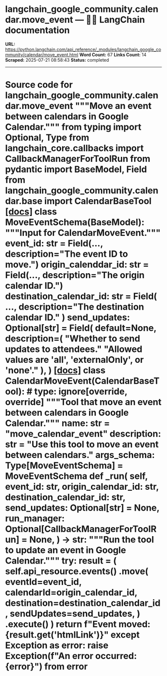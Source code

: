 # langchain_google_community.calendar.move_event — 🦜🔗 LangChain  documentation

**URL:** https://python.langchain.com/api_reference/_modules/langchain_google_community/calendar/move_event.html
**Word Count:** 67
**Links Count:** 14
**Scraped:** 2025-07-21 08:58:43
**Status:** completed

---

# Source code for langchain\_google\_community.calendar.move\_event               """Move an event between calendars in Google Calendar."""          from typing import Optional, Type          from langchain_core.callbacks import CallbackManagerForToolRun     from pydantic import BaseModel, Field          from langchain_google_community.calendar.base import CalendarBaseTool                              [[docs]](https://python.langchain.com/api_reference/google_community/calendar/langchain_google_community.calendar.move_event.MoveEventSchema.html#langchain_google_community.calendar.move_event.MoveEventSchema)     class MoveEventSchema(BaseModel):         """Input for CalendarMoveEvent."""              event_id: str = Field(..., description="The event ID to move.")         origin_calenddar_id: str = Field(..., description="The origin calendar ID.")         destination_calendar_id: str = Field(             ..., description="The destination calendar ID."         )         send_updates: Optional[str] = Field(             default=None,             description=(                 "Whether to send updates to attendees."                 "Allowed values are 'all', 'externalOnly', or 'none'."             ),         )                                             [[docs]](https://python.langchain.com/api_reference/google_community/calendar/langchain_google_community.calendar.move_event.CalendarMoveEvent.html#langchain_google_community.calendar.move_event.CalendarMoveEvent)     class CalendarMoveEvent(CalendarBaseTool):  # type: ignore[override, override]         """Tool that move an event between calendars in Google Calendar."""              name: str = "move_calendar_event"         description: str = "Use this tool to move an event between calendars."         args_schema: Type[MoveEventSchema] = MoveEventSchema              def _run(             self,             event_id: str,             origin_calendar_id: str,             destination_calendar_id: str,             send_updates: Optional[str] = None,             run_manager: Optional[CallbackManagerForToolRun] = None,         ) -> str:             """Run the tool to update an event in Google Calendar."""             try:                 result = (                     self.api_resource.events()                     .move(                         eventId=event_id,                         calendarId=origin_calendar_id,                         destination=destination_calendar_id,                         sendUpdates=send_updates,                     )                     .execute()                 )                 return f"Event moved: {result.get('htmlLink')}"             except Exception as error:                 raise Exception(f"An error occurred: {error}") from error